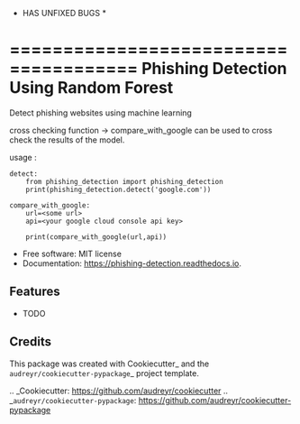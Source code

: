 * HAS UNFIXED BUGS *

======================================
Phishing Detection Using Random Forest
======================================



Detect phishing websites using machine learning

cross checking function -> compare_with_google can be used to cross check the results of the model.

usage : 

    detect:
        from phishing_detection import phishing_detection
        print(phishing_detection.detect('google.com'))
        
    compare_with_google:
        url=<some url>
        api=<your google cloud console api key>
        
        print(compare_with_google(url,api))
        

* Free software: MIT license
* Documentation: https://phishing-detection.readthedocs.io.


Features
--------

* TODO

Credits
-------

This package was created with Cookiecutter_ and the `audreyr/cookiecutter-pypackage`_ project template.

.. _Cookiecutter: https://github.com/audreyr/cookiecutter
.. _`audreyr/cookiecutter-pypackage`: https://github.com/audreyr/cookiecutter-pypackage
